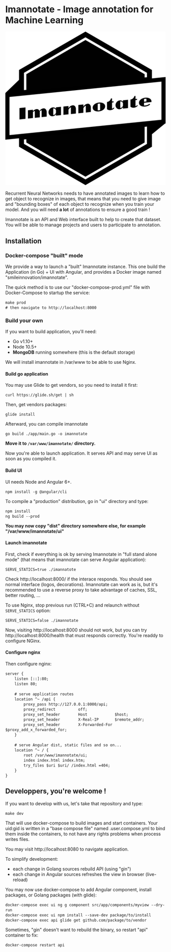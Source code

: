 # Imannotate - Image annotation for Machine Learning

![](ui/src/assets/logo-dark.svg)

Recurrent Neural Networks needs to have annotated images to learn how to get object to recognize in images, that means that you need to give image and "bounding boxes" of each object to recognize when you train your model. And you will need **a lot** of annotations to ensure a good train !

Imannotate is an API and Web interface built to help to create that dataset. You will be able to manage projects and users to participate to annotation.

## Installation

### Docker-compose "built" mode

We provide a way to launch a "built" Imannotate instance. This one build the Application (in Go) + UI with Angular, and provides a Docker image named "smileinnovation/imannotate".

The quick method is to use our "docker-compose-prod.yml" file with Docker-Compose to startup the service:

```
make prod
# then navigate to http://localhost:8000
```

### Build your own

If you want to build application, you'll need:

- Go v1.10+
- Node 10.5+
- **MongoDB** running somewhere (this is the default storage)

We will install imannotate in /var/www to be able to use Nginx.

#### Build go application

You may use Glide to get vendors, so you need to install it first:

```
curl https://glide.sh/get | sh
```


Then, get vendors packages:

```
glide install
```


Afterward, you can compile imannotate

```
go build ./app/main.go -o imannotate
```

**Move it to `/var/www/imannotate/` directory.**

Now you're able to launch application. It serves API and may serve UI as soon as you compiled it.

#### Build UI

UI needs Node and Angular 6+.

```
npm install -g @angular/cli
```


To compile a "production" distribution, go in "ui" directory and type:

```
npm install
ng build --prod
```


**You may now copy "dist" directory somewhere else, for example "/var/www/imannotate/ui"**

#### Launch imannotate

First, check if everything is ok by serving Imannotate in "full stand alone mode" (that means that imannotate can serve Angular application):

```
SERVE_STATICS=true ./imannatote
```

Check http://localhost:8000/ if the interace responds. You should see normal interface (logos, decorations). Imannotate can work as is, but it's recommended to use a reverse proxy to take advantage of caches, SSL, better routing, ...


To use Nginx, stop previous run (CTRL+C) and relaunch without `SERVE_STATICS` option:

```
SERVE_STATICS=false ./imannotate
```

Now, visiting http://localhost:8000 should not work, but you can try http://localhost:8000/health that must responds correctly. You're readdy to configure NGinx.


#### Configure nginx

Then configure nginx:

```
server {
    listen [::]:80;
    listen 80;

    # serve application routes
    location ^~ /api {
        proxy_pass http://127.0.0.1:8000/api;
        proxy_redirect          off;
        proxy_set_header        Host            $host;
        proxy_set_header        X-Real-IP       $remote_addr;
        proxy_set_header        X-Forwarded-For $proxy_add_x_forwarded_for;
    }

    # serve Angular dist, static files and so on...
    location ^~ / {
        root /var/www/imannotate/ui;
        index index.html index.htm;
        try_files $uri $uri/ /index.html =404;
    }
}

```


## Developpers, you're welcome !

If you want to develop with us, let's take that repository and type:

```
make dev
```

That will use docker-compose to build images and start containers. Your uid:gid is written in a "base compose file" named .user.compose.yml to bind them inside the containers, to not have any rights problems when process writes files.

You may visit http://localhost:8080 to navigate application.

To simplify development:

- each change in Golang sources rebuild API (using "gin")
- each change in Angular sources refreshes the view in browser (live-reload)

You may now use docker-compose to add Angular component, install packages, or Golang packages (with glide):


```
docker-compose exec ui ng g component src/app/components/myview --dry-run
docker-compose exec ui npm install --save-dev package/to/install
docker-compose exec api glide get github.com/package/to/vendor

```

Sometimes, "gin" doesn't want to rebuild the binary, so restart "api" container to fix:

```
docker-compose restart api
```
